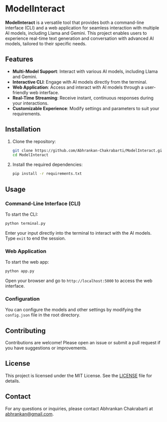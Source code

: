 # ModelInteract

**ModelInteract** is a versatile tool that provides both a command-line interface (CLI) and a web application for seamless interaction with multiple AI models, including Llama and Gemini. This project enables users to experience real-time text generation and conversation with advanced AI models, tailored to their specific needs.

## Features

- **Multi-Model Support**: Interact with various AI models, including Llama and Gemini.
- **Interactive CLI**: Engage with AI models directly from the terminal.
- **Web Application**: Access and interact with AI models through a user-friendly web interface.
- **Real-Time Streaming**: Receive instant, continuous responses during your interactions.
- **Customizable Experience**: Modify settings and parameters to suit your requirements.

## Installation

1. Clone the repository:

    ```bash
    git clone https://github.com/Abhrankan-Chakrabarti/ModelInteract.git
    cd ModelInteract
    ```

2. Install the required dependencies:

    ```bash
    pip install -r requirements.txt
    ```

## Usage

### Command-Line Interface (CLI)

To start the CLI:

```bash
python terminal.py
```

Enter your input directly into the terminal to interact with the AI models. Type `exit` to end the session.

### Web Application

To start the web app:

```bash
python app.py
```

Open your browser and go to `http://localhost:5000` to access the web interface.

### Configuration

You can configure the models and other settings by modifying the `config.json` file in the root directory.

## Contributing

Contributions are welcome! Please open an issue or submit a pull request if you have suggestions or improvements.

## License

This project is licensed under the MIT License. See the [LICENSE](LICENSE) file for details.

## Contact

For any questions or inquiries, please contact Abhrankan Chakrabarti at abhrankan@gmail.com.